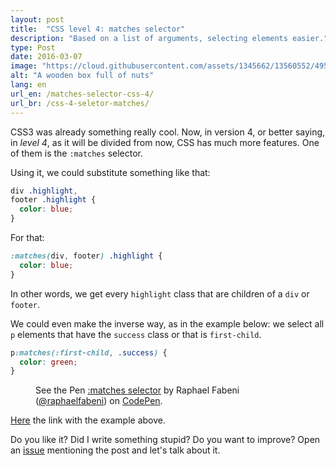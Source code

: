 ```yaml
---
layout: post
title:  "CSS level 4: matches selector"
description: "Based on a list of arguments, selecting elements easier."
type: Post
date: 2016-03-07
image: "https://cloud.githubusercontent.com/assets/1345662/13560552/4958f4e4-e3ff-11e5-8de4-20372d14ab0b.jpg"
alt: "A wooden box full of nuts"
lang: en
url_en: /matches-selector-css-4/
url_br: /css-4-seletor-matches/
---
```


CSS3 was already something really cool. Now, in version 4, or better saying, in *level 4*, as it will be divided from now, CSS has much more features. One of them is the `:matches` selector.

Using it, we could substitute something like that:

```css
div .highlight,
footer .highlight {
  color: blue;
}
```

For that:

```css
:matches(div, footer) .highlight {
  color: blue;
}
```

In other words, we get every `highlight` class that are children of a `div` or `footer`.

We could even make the inverse way, as in the example below: we select all `p` elements that have the `success` class or that is `first-child`.

```css
p:matches(:first-child, .success) {
  color: green;
}
```

<figure class="text-center loading">
  <p data-height="400" data-theme-id="4240" data-slug-hash="LNGZYx" data-default-tab="result" data-user="raphaelfabeni" class="codepen">See the Pen <a href="http://codepen.io/raphaelfabeni/pen/LNGZYx/">:matches selector</a> by Raphael Fabeni (<a href="http://codepen.io/raphaelfabeni">@raphaelfabeni</a>) on <a href="http://codepen.io">CodePen</a>.</p>
</figure>

[Here](http://codepen.io/raphaelfabeni/pen/LNGZYx/) the link with the example above.

Do you like it? Did I write something stupid? Do you want to improve? Open an [issue](https://github.com/raphaelfabeni/raphaelfabeni.github.io/issues) mentioning the post and let's talk about it.

<script async src="//assets.codepen.io/assets/embed/ei.js"></script>
